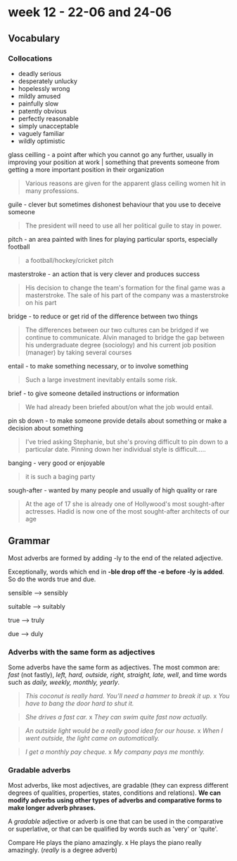 


# week 12 - 22-06 and 24-06

## Vocabulary
### Collocations
- deadly serious
- desperately unlucky
- hopelessly wrong
- mildly amused
- painfully slow
- patently obvious
- perfectly reasonable
- simply unacceptable
- vaguely familiar
- wildly optimistic

glass ceilling - a point after which you cannot go any further, usually in improving your position at work | something that prevents someone from getting a more important position in their organization
> Various reasons are given for the apparent glass ceiling women hit in many professions.

guile - clever but sometimes dishonest behaviour that you use to deceive someone
> The president will need to use all her political guile to stay in power.

pitch - an area painted with lines for playing particular sports, especially football
> a football/hockey/cricket pitch

masterstroke - an action that is very clever and produces success
> His decision to change the team's formation for the final game was a masterstroke.
> The sale of his part of the company was a masterstroke on his part

bridge -  to reduce or get rid of the difference between two things
> The differences between our two cultures can be bridged if we continue to communicate.
> Alvin managed to bridge the gap between his undergraduate degree (sociology) and his current job position (manager) by taking several courses

entail - to make something necessary, or to involve something
> Such a large investment inevitably entails some risk.

brief - to give someone detailed instructions or information
> We had already been briefed about/on what the job would entail.

pin sb down - to make someone provide details about something or make a decision about something
> I've tried asking Stephanie, but she's proving difficult to pin down to a particular date.
> Pinning down her individual style is difficult.....

banging - very good or enjoyable
> it is such a baging party

sough-after - wanted by many people and usually of high quality or rare
> At the age of 17 she is already one of Hollywood's most sought-after actresses.
> Hadid is now one of the most sought-after architects of our age 


## Grammar
Most adverbs are formed by adding -ly to the end of the related adjective.

Exceptionally, words which end in  **-ble  drop off the  -e  before  -ly  is added**. So do the words  true  and  due.

sensible  --> sensibly

suitable --> suitably

true --> truly

due --> duly

### Adverbs with the same form as adjectives

Some adverbs have the same form as adjectives. The most common are:  _fast_  (not  fastly),  _left, hard, outside, right, straight, late, well_, and time words such as  _daily, weekly, monthly, yearly_.

> _This coconut is really  hard. You’ll need a hammer to break it up._
x
> _You have to bang the door  hard  to shut it._


> _She drives a  fast  car._
x
> _They can swim quite  fast  now actually._


> _An  outside  light would be a really good idea for our house._
x
> _When I went  outside, the light came on automatically._


> _I get a  monthly  pay cheque._
x
> _My company pays me  monthly._

### Gradable adverbs
Most adverbs, like most adjectives, are gradable (they can express different degrees of qualities, properties, states, conditions and relations). **We can modify adverbs using other types of adverbs and comparative forms to make longer adverb phrases.**

A _gradable_ adjective or adverb is one that can be used in the comparative or superlative, or that can be qualified by words such as 'very' or 'quite'.

Compare
He plays the piano amazingly. x He plays the piano really amazingly. (_really_  is a degree adverb)
